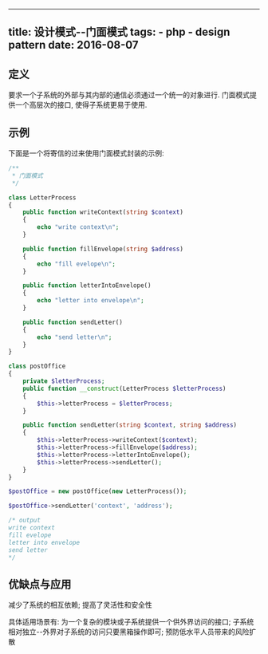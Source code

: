 ----------------
title: 设计模式--门面模式
tags:
    - php
    - design pattern
date: 2016-08-07
----------------

定义
---
要求一个子系统的外部与其内部的通信必须通过一个统一的对象进行. 门面模式提供一个高层次的接口, 使得子系统更易于使用.

示例
---
下面是一个将寄信的过来使用门面模式封装的示例:
```PHP
/**
 * 门面模式
 */

class LetterProcess
{
    public function writeContext(string $context)
    {
        echo "write context\n";
    }

    public function fillEnvelope(string $address)
    {
        echo "fill evelope\n";
    }

    public function letterIntoEnvelope()
    {
        echo "letter into envelope\n";
    }

    public function sendLetter()
    {
        echo "send letter\n";
    }
}

class postOffice
{
    private $letterProcess;
    public function __construct(LetterProcess $letterProcess)
    {
        $this->letterProcess = $letterProcess;
    }

    public function sendLetter(string $context, string $address)
    {
        $this->letterProcess->writeContext($context);
        $this->letterProcess->fillEnvelope($address);
        $this->letterProcess->letterIntoEnvelope();
        $this->letterProcess->sendLetter();
    }
}

$postOffice = new postOffice(new LetterProcess());

$postOffice->sendLetter('context', 'address');

/* output
write context
fill evelope
letter into envelope
send letter
*/
```

优缺点与应用
---
减少了系统的相互依赖; 提高了灵活性和安全性

具体适用场景有: 为一个复杂的模块或子系统提供一个供外界访问的接口; 子系统相对独立--外界对子系统的访问只要黑箱操作即可; 预防低水平人员带来的风险扩散
